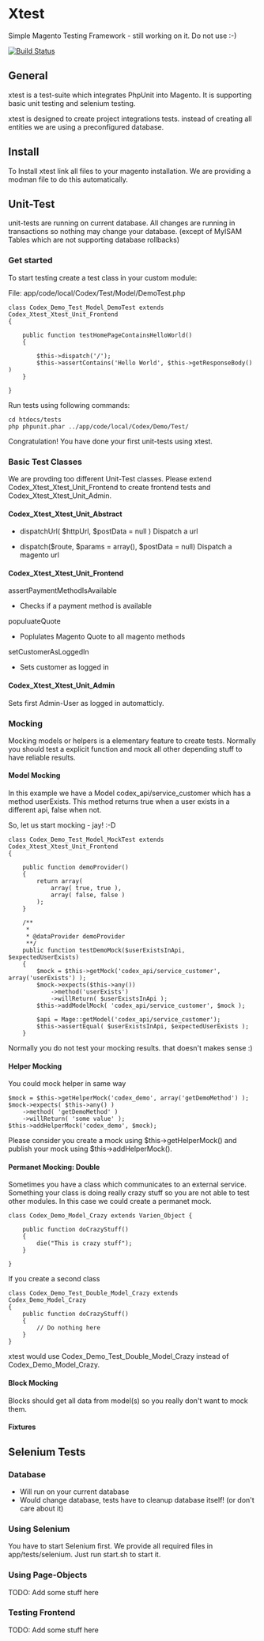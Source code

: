 Xtest
=====

Simple Magento Testing Framework - still working on it. Do not use :-)

[![Build Status](https://travis-ci.org/code-x/Xtest.svg?branch=develop)](https://travis-ci.org/code-x/Xtest)

## General

xtest is a test-suite which integrates PhpUnit into Magento. It is supporting basic unit testing and selenium testing.

xtest is designed to create project integrations tests. instead of creating all entities we are using a preconfigured database. 

## Install

To Install xtest link all files to your magento installation. We are providing a modman file to do this automatically.

## Unit-Test

unit-tests are running on current database. All changes are running in transactions so nothing may change your database. (except of MyISAM Tables which are not supporting database rollbacks)

### Get started

To start testing create a test class in your custom module:

File: app/code/local/Codex/Test/Model/DemoTest.php

```
class Codex_Demo_Test_Model_DemoTest extends Codex_Xtest_Xtest_Unit_Frontend
{

	public function testHomePageContainsHelloWorld()
	{
		
		$this->dispatch('/');
		$this->assertContains('Hello World', $this->getResponseBody() )
	}

}
```

Run tests using following commands:

```
cd htdocs/tests
php phpunit.phar ../app/code/local/Codex/Demo/Test/
```

Congratulation! You have done your first unit-tests using xtest.

### Basic Test Classes

We are provding too different Unit-Test classes. Please extend Codex\_Xtest\_Xtest\_Unit\_Frontend to create frontend tests and Codex\_Xtest\_Xtest\_Unit\_Admin. 

#### Codex\_Xtest\_Xtest\_Unit\_Abstract

- dispatchUrl( $httpUrl, $postData = null )
Dispatch a url

- dispatch($route, $params = array(), $postData = null)
Dispatch a magento url

#### Codex\_Xtest\_Xtest\_Unit\_Frontend

assertPaymentMethodIsAvailable
- Checks if a payment method is available

populuateQuote
- Poplulates Magento Quote to all magento methods

setCustomerAsLoggedIn
- Sets customer as logged in 

#### Codex\_Xtest\_Xtest\_Unit\_Admin

Sets first Admin-User as logged in automatticly. 

### Mocking

Mocking models or helpers is a elementary feature to create tests.
Normally you should test a explicit function and mock all other depending stuff to have reliable results.

#### Model Mocking

In this example we have a Model codex\_api/service\_customer which has a method userExists. This method returns true when a user exists in a different api, false when not.

So, let us start mocking - jay! :-D

```
class Codex_Demo_Test_Model_MockTest extends Codex_Xtest_Xtest_Unit_Frontend
{

	public function demoProvider()
	{
		return array(
			array( true, true ),
			array( false, false )
		);
	}
	
	/**
	 *
	 * @dataProvider demoProvider
	 **/
	public function testDemoMock($userExistsInApi, $expectedUserExists)
	{
		$mock = $this->getMock('codex_api/service_customer', array('userExists') );
		$mock->expects($this->any())
			->method('userExists')
			->willReturn( $userExistsInApi );
		$this->addModelMock( 'codex_api/service_customer', $mock );

		$api = Mage::getModel('codex_api/service_customer');
		$this->assertEqual( $userExistsInApi, $expectedUserExists );
	}

```

Normally you do not test your mocking results. that doesn't makes sense :)

#### Helper Mocking

You could mock helper in same way

```
$mock = $this->getHelperMock('codex_demo', array('getDemoMethod') );
$mock->expects( $this->any() )
    ->method( 'getDemoMethod' )
    ->willReturn( 'some value' );
$this->addHelperMock('codex_demo', $mock);
```

Please consider you create a mock using $this->getHelperMock() and publish your mock using $this->addHelperMock().

#### Permanet Mocking: Double

Sometimes you have a class which communicates to an external service. Something your class is doing really crazy stuff so you are not able to test other modules. In this case we could create a permanet mock.

```
class Codex_Demo_Model_Crazy extends Varien_Object {
	
	public function doCrazyStuff()
	{
		die("This is crazy stuff");
	}
	
}
```

If you create a second class

```
class Codex_Demo_Test_Double_Model_Crazy extends Codex_Demo_Model_Crazy
{
	public function doCrazyStuff()
	{
		// Do nothing here
	}
}
```

xtest would use Codex_Demo_Test_Double_Model_Crazy instead of Codex_Demo_Model_Crazy. 

#### Block Mocking

Blocks should get all data from model(s) so you really don't want to mock them.

#### Fixtures



## Selenium Tests

### Database
- Will run on your current database
- Would change database, tests have to cleanup database itself! (or don't care about it)

### Using Selenium

You have to start Selenium first. We provide all required files in app/tests/selenium. Just run start.sh to start it. 

### Using Page-Objects

TODO: Add some stuff here

### Testing Frontend

TODO: Add some stuff here



